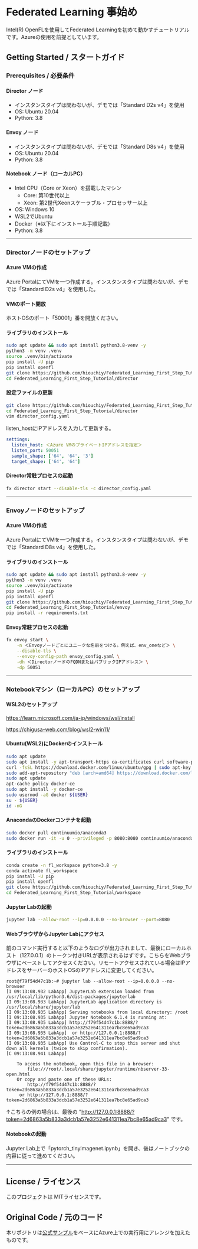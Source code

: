 # Federated Learning 事始め
Intel(R) OpenFLを使用してFederated Learningを初めて動かすチュートリアルです。Azureの使用を前提としています。
 
## Getting Started / スタートガイド
### Prerequisites / 必要条件
#### Director ノード
- インスタンスタイプは問わないが、デモでは「Standard D2s v4」を使用
- OS: Ubuntu 20.04
- Python: 3.8
#### Envoy ノード
- インスタンスタイプは問わないが、デモでは「Standard D8s v4」を使用
- OS: Ubuntu 20.04
- Python: 3.8
#### Notebook ノード（ローカルPC）
- Intel CPU（Core or Xeon）を搭載したマシン
    - Core: 第10世代以上
    - Xeon: 第2世代Xeonスケーラブル・プロセッサー以上
- OS: Windows 10
- WSL2でUbuntu
- Docker（※以下にインストール手順記載）
- Python: 3.8

---

### Directorノードのセットアップ
#### Azure VMの作成
Azure PortalにてVMを一つ作成する。インスタンスタイプは問わないが、デモでは「Standard D2s v4」を使用した。
#### VMのポート開放
ホストOSのポート「50001」番を開放ください。
#### ライブラリのインストール
```Bash
sudo apt update && sudo apt install python3.8-venv -y
python3 -m venv .venv
source .venv/bin/activate
pip install -U pip
pip install openfl
git clone https://github.com/hiouchiy/Federated_Learning_First_Step_Tutorial.git
cd Federated_Learning_First_Step_Tutorial/director
```

#### 設定ファイルの更新
```Bash
git clone https://github.com/hiouchiy/Federated_Learning_First_Step_Tutorial.git
cd Federated_Learning_First_Step_Tutorial/director
vim director_config.yaml
```
listen_hostにIPアドレスを入力して更新する。
```Yaml
settings:
  listen_host: ＜Azure VMのプライベートIPアドレスを指定＞
  listen_port: 50051
  sample_shape: ['64', '64', '3']
  target_shape: ['64', '64']
```

#### Director常駐プロセスの起動
```Bash
fx director start --disable-tls -c director_config.yaml
```
---
### Envoyノードのセットアップ
#### Azure VMの作成
Azure PortalにてVMを一つ作成する。インスタンスタイプは問わないが、デモでは「Standard D8s v4」を使用した。
#### ライブラリのインストール
```Bash
sudo apt update && sudo apt install python3.8-venv -y
python3 -m venv .venv
source .venv/bin/activate
pip install -U pip
pip install openfl
git clone https://github.com/hiouchiy/Federated_Learning_First_Step_Tutorial.git
cd Federated_Learning_First_Step_Tutorial/envoy
pip install -r requirements.txt
```

#### Envoy常駐プロセスの起動
```Bash
fx envoy start \
    -n ＜Envoyノードごとにユニークな名前をつける。例えば、env_oneなど＞ \
    --disable-tls \
    --envoy-config-path envoy_config.yaml \
    -dh ＜DirectorノードのFQDNまたはパブリックIPアドレス＞ \
    -dp 50051
```
---
### Notebookマシン（ローカルPC）のセットアップ
#### WSL2のセットアップ
https://learn.microsoft.com/ja-jp/windows/wsl/install

https://chigusa-web.com/blog/wsl2-win11/

#### Ubuntu(WSL2)にDockerのインストール
```Bash
sudo apt update
sudo apt install -y apt-transport-https ca-certificates curl software-properties-common
curl -fsSL https://download.docker.com/linux/ubuntu/gpg | sudo apt-key add -
sudo add-apt-repository "deb [arch=amd64] https://download.docker.com/linux/ubuntu bionic stable"
sudo apt update
apt-cache policy docker-ce
sudo apt install -y docker-ce
sudo usermod -aG docker ${USER}
su - ${USER}
id -nG
```

#### AnacondaのDockerコンテナを起動
```Bash
sudo docker pull continuumio/anaconda3
sudo docker run -it -u 0 --privileged -p 8080:8080 continuumio/anaconda3 /bin/bash
```

#### ライブラリのインストール
```Bash
conda create -n fl_workspace python=3.8 -y
conda activate fl_workspace
pip install -U pip
pip install openfl
git clone https://github.com/hiouchiy/Federated_Learning_First_Step_Tutorial.git
cd Federated_Learning_First_Step_Tutorial/workspace
```
#### Jupyter Labの起動
```Bash
jupyter lab --allow-root --ip=0.0.0.0 --no-browser --port=8080
```
#### WebブラウザからJupyter Labにアクセス
前のコマンド実行すると以下のようなログが出力されまして、最後にローカルホスト（127.0.0.1）のトークン付きURLが表示されるはずです。こちらをWebブラウザにペーストしてアクセスください。リモートアクセスされている場合はIPアドレスをサーバーのホストOSのIPアドレスに変更してください。
```
root@f79f54d47c1b:~# jupyter lab --allow-root --ip=0.0.0.0 --no-browser
[I 09:13:08.932 LabApp] JupyterLab extension loaded from /usr/local/lib/python3.6/dist-packages/jupyterlab
[I 09:13:08.933 LabApp] JupyterLab application directory is /usr/local/share/jupyter/lab
[I 09:13:08.935 LabApp] Serving notebooks from local directory: /root
[I 09:13:08.935 LabApp] Jupyter Notebook 6.1.4 is running at:
[I 09:13:08.935 LabApp] http://f79f54d47c1b:8888/?token=2d6863a5b833a3dcb1a57e3252e641311ea7bc8e65ad9ca3
[I 09:13:08.935 LabApp]  or http://127.0.0.1:8888/?token=2d6863a5b833a3dcb1a57e3252e641311ea7bc8e65ad9ca3
[I 09:13:08.935 LabApp] Use Control-C to stop this server and shut down all kernels (twice to skip confirmation).
[C 09:13:08.941 LabApp] 
    
    To access the notebook, open this file in a browser:
        file:///root/.local/share/jupyter/runtime/nbserver-33-open.html
    Or copy and paste one of these URLs:
        http://f79f54d47c1b:8888/?token=2d6863a5b833a3dcb1a57e3252e641311ea7bc8e65ad9ca3
     or http://127.0.0.1:8888/?token=2d6863a5b833a3dcb1a57e3252e641311ea7bc8e65ad9ca3
```
↑こちらの例の場合は、最後の "http://127.0.0.1:8888/?token=2d6863a5b833a3dcb1a57e3252e641311ea7bc8e65ad9ca3" です。
#### Notebookの起動
Jupyter Lab上で「pytorch_tinyimagenet.ipynb」を開き、後はノートブックの内容に従って進めてください。

---

## License / ライセンス
このプロジェクトは MITライセンスです。

## Original Code / 元のコード
本リポジトリは[公式サンプル](https://github.com/intel/openfl/tree/develop/openfl-tutorials/interactive_api/PyTorch_TinyImageNet)をベースにAzure上での実行用にアレンジを加えたものです。
